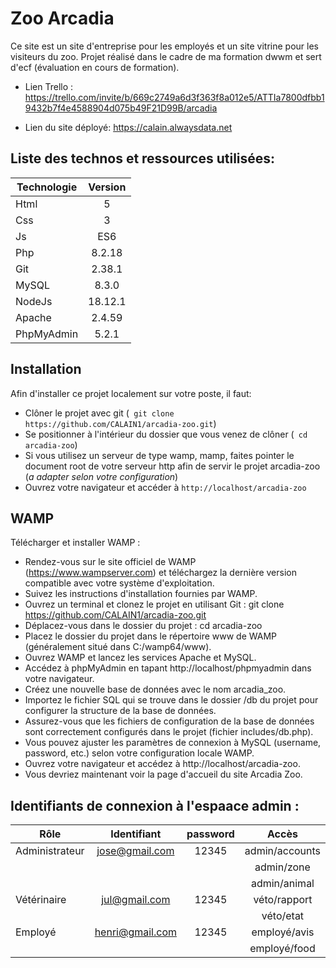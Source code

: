 # Zoo Arcadia
Ce site est un site d'entreprise pour les employés et un site vitrine pour les visiteurs du zoo. Projet réalisé dans le cadre de ma formation dwwm et sert d'ecf (évaluation en cours de formation).

- Lien Trello : https://trello.com/invite/b/669c2749a6d3f363f8a012e5/ATTIa7800dfbb19432b7f4e4588904d075b49F21D99B/arcadia

- Lien du site déployé: https://calain.alwaysdata.net


## Liste des technos et ressources utilisées:

| Technologie | Version |
|--- | :-: |
| Html | 5 |
| Css | 3 |
| Js | ES6 |
| Php | 8.2.18 |
| Git |  2.38.1  |
| MySQL | 8.3.0 |
| NodeJs | 18.12.1 |
| Apache |2.4.59 |
| PhpMyAdmin | 5.2.1 |



## Installation

Afin d'installer ce projet localement sur votre poste, il faut:
- Clôner le projet avec git (``` git clone https://github.com/CALAIN1/arcadia-zoo.git```)
- Se positionner à l'intérieur du dossier que vous venez de clôner (``` cd arcadia-zoo```)
- Si vous utilisez un serveur de type wamp, mamp, faites pointer le document root de votre serveur http afin de servir le projet arcadia-zoo (_a adapter selon votre configuration_) 
- Ouvrez votre navigateur et accéder à `http://localhost/arcadia-zoo`

## WAMP

Télécharger et installer WAMP :
- Rendez-vous sur le site officiel de WAMP (https://www.wampserver.com) et téléchargez la dernière version compatible avec votre système d'exploitation.
- Suivez les instructions d'installation fournies par WAMP.
- Ouvrez un terminal et clonez le projet en utilisant Git :
            git clone https://github.com/CALAIN1/arcadia-zoo.git
- Déplacez-vous dans le dossier du projet :
            cd arcadia-zoo
- Placez le dossier du projet dans le répertoire www de WAMP (généralement situé dans C:/wamp64/www).
- Ouvrez WAMP et lancez les services Apache et MySQL.
- Accédez à phpMyAdmin en tapant http://localhost/phpmyadmin dans votre navigateur.
- Créez une nouvelle base de données avec le nom arcadia_zoo.
- Importez le fichier SQL qui se trouve dans le dossier /db du projet pour configurer la structure de la base de données.
- Assurez-vous que les fichiers de configuration de la base de données sont correctement configurés dans le projet (fichier includes/db.php).
- Vous pouvez ajuster les paramètres de connexion à MySQL (username, password, etc.) selon votre configuration locale WAMP.
- Ouvrez votre navigateur et accédez à http://localhost/arcadia-zoo.
- Vous devriez maintenant voir la page d'accueil du site Arcadia Zoo.



## Identifiants de connexion à l'espaace admin :

| Rôle | Identifiant | password | Accès
|--- | :-: |  :-: |  :-: | 
|Administrateur | jose@gmail.com | 12345 | admin/accounts
|               |                 |       | admin/zone
|               |                 |       | admin/animal
|Vétérinaire | jul@gmail.com | 12345 | véto/rapport
|               |                 |       | véto/etat
|Employé | henri@gmail.com | 12345 | employé/avis
|               |                 |       | employé/food
                                            




